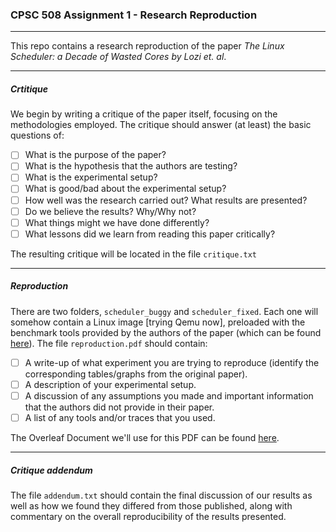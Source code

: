 ### CPSC 508 Assignment 1 - Research Reproduction
---
This repo contains a research reproduction of the paper _The Linux Scheduler: a Decade of Wasted Cores by Lozi et. al_.

---
##### Crtitique
We begin by writing a critique of the paper itself, focusing on the methodologies employed. 
The critique should answer (at least) the basic questions of:
- [ ] What is the purpose of the paper?
- [ ] What is the hypothesis that the authors are testing?
- [ ] What is the experimental setup?
- [ ] What is good/bad about the experimental setup?
- [ ] How well was the research carried out? What results are presented?
- [ ] Do we believe the results? Why/Why not?
- [ ] What things might we have done differently?
- [ ] What lessons did we learn from reading this paper critically?

The resulting critique will be located in the file ```critique.txt```

---
##### Reproduction
There are two folders, ```scheduler_buggy``` and ```scheduler_fixed```.
Each one will somehow contain a Linux image [trying Qemu now], preloaded with the benchmark tools provided by the authors of the paper (which can be found [here](https://github.com/jplozi/wastedcores)).
The file ```reproduction.pdf``` should contain:
- [ ] A write-up of what experiment you are trying to reproduce (identify the corresponding tables/graphs from the original paper).
- [ ] A description of your experimental setup.
- [ ] A discussion of any assumptions you made and important information that the authors did not provide in their paper.
- [ ] A list of any tools and/or traces that you used.

The Overleaf Document we'll use for this PDF can be found [here](https://www.overleaf.com/6984225494pnzyrbrsyjtq).

---
##### Critique addendum
The file ```addendum.txt``` should contain the final discussion of our results as well as how we found they differed from those published, along with commentary on the overall reproducibility of the results presented.
